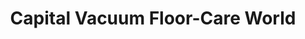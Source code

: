 ---
title: "Capital Vacuum Floor-Care World"
url: /cary/capital-vacuum-floor-care-world-east-chatham-street/
shop: vacuum cleaner
---